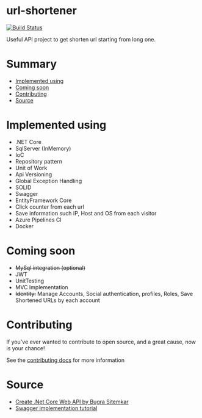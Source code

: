 # url-shortener
[![Build Status](https://dev.azure.com/NCRZ06/url-shortener/_apis/build/status/NICORUIZ06.url-shortener?branchName=master)](https://dev.azure.com/NCRZ06/url-shortener/_build/latest?definitionId=2&branchName=master)

Useful API project to get shorten url starting from long one.

# Summary
- [Implemented using](#implemented-using)  
- [Coming soon](#coming-soon)
- [Contributing](#contributing)
- [Source](#source)

# Implemented using
- .NET Core
- SqlServer (InMemory)
- IoC
- Repository pattern
- Unit of Work
- Api Versioning
- Global Exception Handling
- SOLID
- Swagger
- EntityFramework Core
- Click counter from each url
- Save information such IP, Host and OS from each visitor
- Azure Pipelines CI
- Docker

# Coming soon
- ~~MySql integration (optional)~~
- JWT
- UnitTesting
- MVC Implementation
- ~~Identity:~~ Manage Accounts, Social authentication, profiles, Roles, Save Shortened URLs by each account

# Contributing
If you've ever wanted to contribute to open source, and a great cause, now is your chance!

See the [contributing docs](https://github.com/NICORUIZ06/url-shortener/blob/master/CONTRIBUTING.md) for more information

# Source
- [Create .Net Core Web API by Bugra Sitemkar](https://blog.usejournal.com/creating-a-url-shortener-service-from-scratch-with-net-core-e8ebacad12c1)
- [Swagger implementation tutorial](https://www.youtube.com/watch?v=AV8i4h7HwqE)
